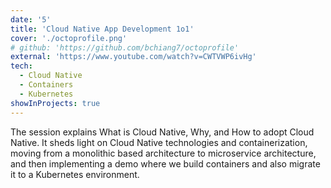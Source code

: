 ```yaml
---
date: '5'
title: 'Cloud Native App Development 1o1'
cover: './octoprofile.png'
# github: 'https://github.com/bchiang7/octoprofile'
external: 'https://www.youtube.com/watch?v=CWTVWP6ivHg'
tech:
  - Cloud Native
  - Containers
  - Kubernetes
showInProjects: true
---
```


The session explains What is Cloud Native, Why, and How to adopt Cloud Native. It sheds light on Cloud Native technologies and containerization, moving from a monolithic based architecture to microservice architecture, and then implementing a demo where we build containers and also migrate it to a Kubernetes environment.
